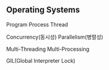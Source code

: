 ## Operating Systems

Program
Process
Thread

Concurrency(동시성)
Parallelism(병렬성)

Multi-Threading
Multi-Processing

GIL(Global Interpreter Lock)